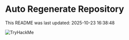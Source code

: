 # Auto Regenerate Repository

This README was last updated: 2025-10-23 16:38:48

 ![TryHackMe](https://tryhackme.com/badge/533634)